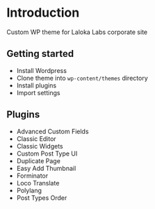 # Introduction

Custom WP theme for Laloka Labs corporate site

## Getting started

- Install Wordpress
- Clone theme into `wp-content/themes` directory
- Install plugins
- Import settings

## Plugins

- Advanced Custom Fields
- Classic Editor
- Classic Widgets
- Custom Post Type UI
- Duplicate Page
- Easy Add Thumbnail
- Forminator
- Loco Translate
- Polylang
- Post Types Order